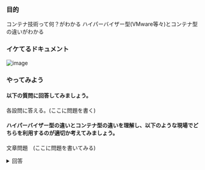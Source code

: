 
### 目的
コンテナ技術って何？がわかる
ハイパーバイザー型(VMware等々)とコンテナ型の違いがわかる


### イケてるドキュメント
![image](https://user-images.githubusercontent.com/119464648/227690603-2dcdacb8-0b9a-4673-a3d0-2fd81e1d06e9.png)

### やってみよう
#### 以下の質問に回答してみましょう。

各設問に答える。(ここに問題を書く)

#### ハイパーバイザー型の違いとコンテナ型の違いを理解し、以下のような現場でどちらを利用するのが適切か考えてみましょう。

文章問題　(ここに問題を書いてみる)

<details>
  <summary>回答</summary>
 
</details>
